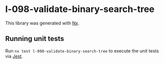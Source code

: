 # l-098-validate-binary-search-tree

This library was generated with [Nx](https://nx.dev).

## Running unit tests

Run `nx test l-098-validate-binary-search-tree` to execute the unit tests via [Jest](https://jestjs.io).
